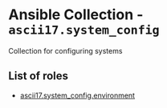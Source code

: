 # Ansible Collection - `ascii17.system_config`

Collection for configuring systems

## List of roles

<!--- keep-sorted start --->

* [ascii17.system_config.environment](roles/environment)

<!--- keep-sorted end --->
